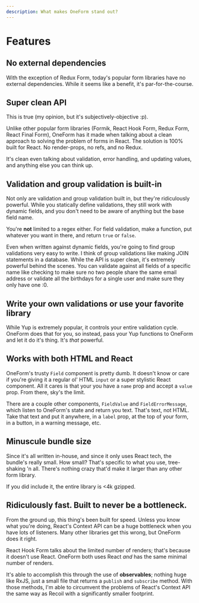 ```yaml
---
description: What makes OneForm stand out?
---
```


# Features

## No external dependencies

With the exception of Redux Form, today's popular form libraries have no external dependencies. While it seems like a benefit, it's par-for-the-course.

## Super clean API

This is true \(my opinion, but it's subjectively-objective :p\).

Unlike other popular form libraries \(Formik, React Hook Form, Redux Form, React Final Form\), OneForm has it made when talking about a clean approach to solving the problem of forms in React. The solution is 100% built for React. No render-props, no refs, and no Redux.

It's clean even talking about validation, error handling, and updating values, and anything else you can think up.

## Validation and group validation is built-in

Not only are validation and group validation built in, but they're ridiculously powerful. While you statically define validations, they still work with dynamic fields, and you don't need to be aware of anything but the base field name.

You're **not** limited to a regex either. For field validation, make a function, put whatever you want in there, and return `true` or `false`.

Even when written against dynamic fields, you're going to find group validations very easy to write. I think of group validations like making JOIN statements in a database. While the API is super clean, it's extremely powerful behind the scenes. You can validate against all fields of a specific name like checking to make sure no two people share the same email address or validate all the birthdays for a single user and make sure they only have one :0.

## Write your own validations or use your favorite library

While Yup is extremely popular, it controls your entire validation cycle. OneForm does that for you, so instead, pass your Yup functions to OneForm and let it do it's thing. It's _that_ powerful.

## Works with both HTML and React

OneForm's trusty `Field` component is pretty dumb. It doesn't know or care if you're giving it a regular ol' HTML `input` or a super stylistic React component. All it cares is that your you have a `name` prop and accept a `value` prop. From there, sky's the limit.  
  
There are a couple other components, `FieldValue` and `FieldErrorMessage`, which listen to OneForm's state and return you text. That's text, not HTML. Take that text and put it anywhere, in a `label` prop, at the top of your form, in a button, in a warning message, etc.

## Minuscule bundle size

Since it's all written in-house, and since it only uses React tech, the bundle's really small. How small? That's specific to what you use, tree-shaking 'n all. There's nothing crazy that'd make it larger than any other form library.

If you did include it, the entire library is &lt;4k gzipped.

## Ridiculously fast. Built to never be a bottleneck.

From the ground up, this thing's been built for speed. Unless you know what you're doing, React's Context API can be a huge bottleneck when you have lots of listeners. Many other libraries get this wrong, but OneForm does it right.

React Hook Form talks about the limited number of renders; that's because it doesn't use React. OneForm both uses React _and_ has the same minimal number of renders.

It's able to accomplish this through the use of **observables**; nothing huge like RxJS, just a small file that returns a `publish` and `subscribe` method. With those methods, I'm able to circumvent the problems of React's Context API the same way as Recoil with a significantly smaller footprint.

